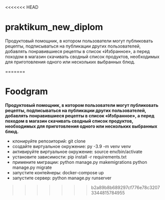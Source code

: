 <<<<<<< HEAD
# praktikum_new_diplom
Продуктовый помощник, в котором пользователи могут публиковать рецепты, подписываться на публикации других пользователей, добавлять понравившиеся рецепты в список «Избранное», а перед походом в магазин скачивать сводный список продуктов, необходимых для приготовления одного или нескольких выбранных блюд.

=======
# Foodgram
**Продуктовый помощник, в котором пользователи могут публиковать рецепты, подписываться на публикации других пользователей, добавлять понравившиеся рецепты в список «Избранное», а перед походом в магазин скачивать сводный список продуктов, необходимых для приготовления одного или нескольких выбранных блюд.**
- клонируйте репозиторий: git clone
- создайте виртуальное окружение: py -3.9 -m venv venv
- активируйте виртуальное окружение: source env/bin/activate
- установите зависимости: pip install -r requirements.txt
- примените миграции: python manage.py makemigrations
                      python manage.py migrate
- запустите контейнеры: docker-compose up
- запустите сервер: python manage.py runserver
>>>>>>> b2a89b8b689297cf776e78c32073344815784955
